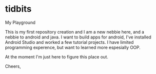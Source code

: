 # tidbits
My Playground

This is my first repository creation and I am a new nebbie here, and a nebbie to android and java.
I want to build apps for android, I've installed Android Studio and worked a few tutorial projects.
I have limited programming experence, but want to learned more espesially OOP. 

At the moment I'm just here to figure this place out.

Cheers,
